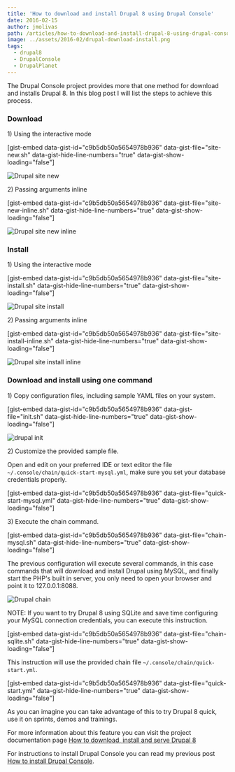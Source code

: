 ```yaml
---
title: 'How to download and install Drupal 8 using Drupal Console'
date: 2016-02-15
author: jmolivas
path: /articles/how-to-download-and-install-drupal-8-using-drupal-console
image: ../assets/2016-02/drupal-download-install.png
tags:
  - drupal8
  - DrupalConsole
  - DrupalPlanet
---
```


The Drupal Console project provides more that one method for download and installs Drupal 8. In this blog post I will list the steps to achieve this process.

### Download

1\) Using the interactive mode

\[gist-embed data-gist-id="c9b5db50a5654978b936" data-gist-file="site-new.sh" data-gist-hide-line-numbers="true" data-gist-show-loading="false"\]

![Drupal site new](/../assets/inline-images/drupal-site-new.png)

2\) Passing arguments inline

\[gist-embed data-gist-id="c9b5db50a5654978b936" data-gist-file="site-new-inline.sh" data-gist-hide-line-numbers="true" data-gist-show-loading="false"\]

![Drupal site new inline](/../assets/inline-images/drupal-site-new-inline.png)

### Install

1\) Using the interactive mode

\[gist-embed data-gist-id="c9b5db50a5654978b936" data-gist-file="site-install.sh" data-gist-hide-line-numbers="true" data-gist-show-loading="false"\]

![Drupal site install](/../assets/inline-images/drupal-site-install.png)

2\) Passing arguments inline

\[gist-embed data-gist-id="c9b5db50a5654978b936" data-gist-file="site-install-inline.sh" data-gist-hide-line-numbers="true" data-gist-show-loading="false"\]

![Drupal site install inline](/../assets/inline-images/drupal-site-install-inline_0.png)

### Download and install using one command

1\) Copy configuration files, including sample YAML files on your system.

\[gist-embed data-gist-id="c9b5db50a5654978b936" data-gist-file="init.sh" data-gist-hide-line-numbers="true" data-gist-show-loading="false"\]

![drupal init](/../assets/inline-images/drupal-init_1.png)

2\) Customize the provided sample file.

Open and edit on your preferred IDE or text editor the file `~/.console/chain/quick-start-mysql.yml`, make sure you set your database credentials properly.

\[gist-embed data-gist-id="c9b5db50a5654978b936" data-gist-file="quick-start-mysql.yml" data-gist-hide-line-numbers="true" data-gist-show-loading="false"\]

3\) Execute the chain command.

\[gist-embed data-gist-id="c9b5db50a5654978b936" data-gist-file="chain-mysql.sh" data-gist-hide-line-numbers="true" data-gist-show-loading="false"\]

The previous configuration will execute several commands, in this case commands that will download and install Drupal using MySQL, and finally start the PHP's built in server, you only need to open your browser and point it to 127.0.0.1:8088.

![Drupal chain](/../assets/inline-images/drupal-chain.png)

NOTE: If you want to try Drupal 8 using SQLite and save time configuring your MySQL connection credentials, you can execute this instruction.

\[gist-embed data-gist-id="c9b5db50a5654978b936" data-gist-file="chain-sqlite.sh" data-gist-hide-line-numbers="true" data-gist-show-loading="false"\]

This instruction will use the provided chain file `~/.console/chain/quick-start.yml`.

\[gist-embed data-gist-id="c9b5db50a5654978b936" data-gist-file="quick-start.yml" data-gist-hide-line-numbers="true" data-gist-show-loading="false"\]

As you can imagine you can take advantage of this to try Drupal 8 quick, use it on sprints, demos and trainings.

For more information about this feature you can visit the project documentation page [How to download, install and serve Drupal 8](https://hechoendrupal.gitbooks.io/drupal-console/content/en/using/how-to-download-install-and-serve-drupal8.html)

For instructions to install Drupal Console you can read my previous post [How to install Drupal Console](https://drupalconsole.com/articles/how-to-install-drupal-console).
